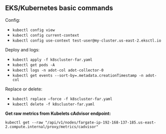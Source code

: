 ## EKS/Kubernetes basic commands
Config:
- `kubectl config view`
- `kubectl config current-context`
- `kubectl config use-context test-user@my-cluster.us-east-2.eksctl.io`

Deploy and logs:
- `kubectl apply -f k8scluster-far.yaml`
- `kubectl get pods -A`
- `kubectl logs -n adot-col adot-collector-0`
- `kubectl get events --sort-by=.metadata.creationTimestamp -n adot-col`

Replace or delete:
- `kubectl replace —force -f k8scluster-far.yaml`
- `kubectl delete -f k8scluster-far.yaml`

**Get raw metrics from Kubelets cAdvisor endpoint:**

`kubectl get --raw "/api/v1/nodes/fargate-ip-192-168-137-185.us-east-2.compute.internal/proxy/metrics/cadvisor"`